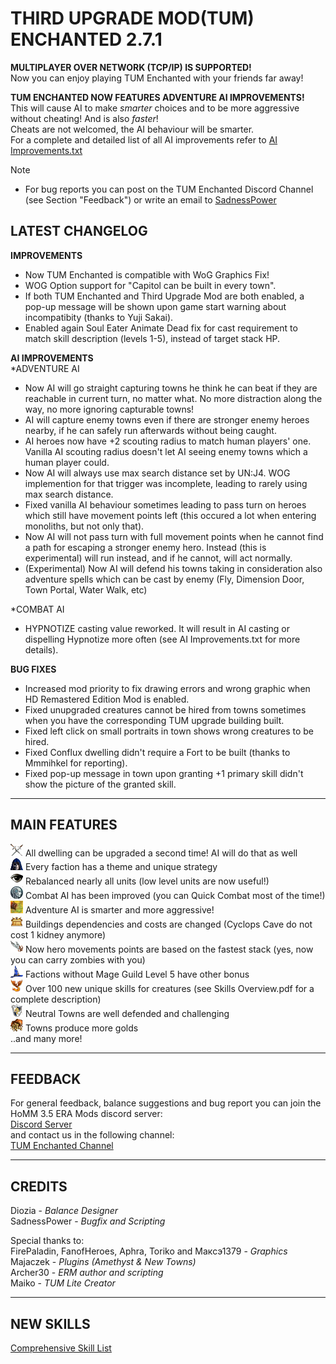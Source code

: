 # THIRD UPGRADE MOD(TUM) ENCHANTED 2.7.1
**MULTIPLAYER OVER NETWORK (TCP/IP) IS SUPPORTED!**  
Now you can enjoy playing TUM Enchanted with your friends far away!  
  
**TUM ENCHANTED NOW FEATURES ADVENTURE AI IMPROVEMENTS!**  
This will cause AI to make *smarter* choices and to be more aggressive without cheating! And is also *faster*!  
Cheats are not welcomed, the AI behaviour will be smarter.  
For a complete and detailed list of all AI improvements refer to [AI Improvements.txt](https://github.com/SadnessPower/TUM-Enchanted/blob/main/AI%20Improvements.txt)    

> [!NOTE]  
> - For bug reports you can post on the TUM Enchanted Discord Channel (see Section "Feedback") or write an email to [SadnessPower](mailto:fallenstar268@icqmail.com)


## LATEST CHANGELOG  
  
**IMPROVEMENTS**  
- Now TUM Enchanted is compatible with WoG Graphics Fix!  
- WOG Option support for "Capitol can be built in every town".  
- If both TUM Enchanted and Third Upgrade Mod are both enabled, a pop-up message will be shown upon game start warning about incompatibity (thanks to Yuji Sakai).  
- Enabled again Soul Eater Animate Dead fix for cast requirement to match skill description (levels 1-5), instead of target stack HP.  
  
**AI IMPROVEMENTS**  
*ADVENTURE AI  
- Now AI will go straight capturing towns he think he can beat if they are reachable in current turn, no matter what. No more distraction along the way, no more ignoring capturable towns!  
- AI will capture enemy towns even if there are stronger enemy heroes nearby, if he can safely run afterwards without being caught.  
- AI heroes now have +2 scouting radius to match human players' one. Vanilla AI scouting radius doesn't let AI seeing enemy towns which a human player could.  
- Now AI will always use max search distance set by UN:J4. WOG implemention for that trigger was incomplete, leading to rarely using max search distance.  
- Fixed vanilla AI behaviour sometimes leading to pass turn on heroes which still have movement points left (this occured a lot when entering monoliths, but not only that).  
- Now AI will not pass turn with full movement points when he cannot find a path for escaping a stronger enemy hero. Instead (this is experimental) will run instead, and if he cannot, will act normally.  
- (Experimental) Now AI will defend his towns taking in consideration also adventure spells which can be cast by enemy (Fly, Dimension Door, Town Portal, Water Walk, etc)  
  
*COMBAT AI  
- HYPNOTIZE casting value reworked. It will result in AI casting or dispelling Hypnotize more often (see AI Improvements.txt for more details).   
  
**BUG FIXES**  
- Increased mod priority to fix drawing errors and wrong graphic when HD Remastered Edition Mod is enabled.  
- Fixed unupgraded creatures cannot be hired from towns sometimes when you have the corresponding TUM upgrade building built.  
- Fixed left click on small portraits in town shows wrong creatures to be hired.  
- Fixed Conflux dwelling didn't require a Fort to be built (thanks to Mmmihkel for reporting).  
- Fixed pop-up message in town upon granting +1 primary skill didn't show the picture of the granted skill.  
 
 
-----------------------------------------------------------------------------------------------------------------------
MAIN FEATURES
------------------------------------------------------------------------------------------------------------------------ 
![](https://raw.githubusercontent.com/SadnessPower/TUM-Enchanted/main/Assets/attr_attack.webp) All dwelling can be upgraded a second time! AI will do that as well  
![](https://raw.githubusercontent.com/SadnessPower/TUM-Enchanted/main/Assets/logo_homm3_sod.webp) Every faction has a theme and unique strategy  
![](https://raw.githubusercontent.com/SadnessPower/TUM-Enchanted/main/Assets/logo_homm3_wog.webp) Rebalanced nearly all units (low level units are now useful!)   
![](https://raw.githubusercontent.com/SadnessPower/TUM-Enchanted/main/Assets/AI_Combat.webp) Combat AI has been improved (you can Quick Combat most of the time!)  
![](https://raw.githubusercontent.com/SadnessPower/TUM-Enchanted/main/Assets/AI_Adventure.webp) Adventure AI is smarter and more aggressive!  
![](https://raw.githubusercontent.com/SadnessPower/TUM-Enchanted/main/Assets/art_holy_grail.webp) Buildings dependencies and costs are changed (Cyclops Cave do not cost 1 kidney anymore)  
![](https://raw.githubusercontent.com/SadnessPower/TUM-Enchanted/main/Assets//art_angel_wings.webp) Now hero movements points are based on the fastest stack (yes, now you can carry zombies with you)  
![](https://raw.githubusercontent.com/SadnessPower/TUM-Enchanted/main/Assets/art_spellbinders_hat.webp) Factions without Mage Guild Level 5 have other bonus  
![](https://raw.githubusercontent.com/SadnessPower/TUM-Enchanted/main/Assets/logo_homm3_era.webp) Over 100 new unique skills for creatures (see Skills Overview.pdf for a complete description)  
![](https://raw.githubusercontent.com/SadnessPower/TUM-Enchanted/main/Assets/attr_defence.webp) Neutral Towns are well defended and challenging  
![](https://raw.githubusercontent.com/SadnessPower/TUM-Enchanted/main/Assets/art_endless_sack_of_gold.webp) Towns produce more golds  
..and many more!  
  
-----------------------------------------------------------------------------------------------------------------------
FEEDBACK
-----------------------------------------------------------------------------------------------------------------------
For general feedback, balance suggestions and bug report you can join the HoMM 3.5 ERA Mods discord server:  
[Discord Server](https://discord.gg/hCTMfVq6w5)  
and contact us in the following channel:  
[TUM Enchanted Channel](https://discord.com/channels/665742159307341827/1232146926078787644)  


-----------------------------------------------------------------------------------------------------------------------
CREDITS
-----------------------------------------------------------------------------------------------------------------------
Diozia - *Balance Designer*  
SadnessPower - *Bugfix and Scripting*  

Special thanks to:  
FirePaladin, FanofHeroes, Aphra, Toriko and Максэ1379 - *Graphics*  
Majaczek - *Plugins (Amethyst & New Towns)*  
Archer30 - *ERM author and scripting*  
Maiko - *TUM Lite Creator*    

-----------------------------------------------------------------------------------------------------------------------
NEW SKILLS
-----------------------------------------------------------------------------------------------------------------------

[Comprehensive Skill List](https://github.com/SadnessPower/TUM-Enchanted/blob/84857b018696bc23325dba1aedc1bd02d11a3746/Skills%20Overview.pdf)

